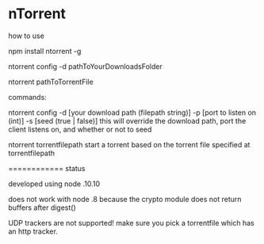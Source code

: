 nTorrent
============

how to use

npm install ntorrent -g

ntorrent config -d pathToYourDownloadsFolder

ntorrent pathToTorrentFile

commands:

ntorrent config -d [your download path (filepath string)] -p [port to listen on (int)] -s [seed (true | false)]
  this will override the download path, port the client listens on, and whether or not to seed

ntorrent torrentfilepath
  start a torrent based on the torrent file specified at torrentfilepath

============
status

developed using node .10.10

does not work with node .8 because the crypto module does not return buffers after digest()

UDP trackers are not supported!  make sure you pick a torrentfile which has an http tracker.
